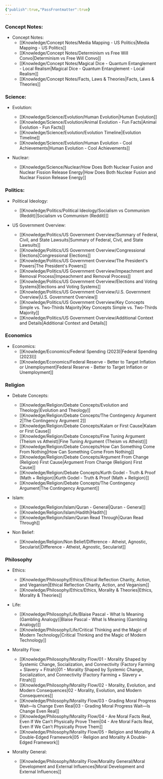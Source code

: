 ```yaml
---
{"publish":true,"PassFrontmatter":true}
---
```


### Concept Notes:
- Concept Notes: 
    - [[Knowledge/Concept Notes/Media Mapping - US Politics\|Media Mapping - US Politics]]
    - [[Knowledge/Concept Notes/Determinism vs Free Will Convo\|Determinism vs Free Will Convo]]
    - [[Knowledge/Concept Notes/Magical Dice - Quantum Entanglement - Local Realism\|Magical Dice - Quantum Entanglement - Local Realism]]
    - [[Knowledge/Concept Notes/Facts, Laws & Theories\|Facts, Laws & Theories]]


### Science:
- Evolution: 
    - [[Knowledge/Science/Evolution/Human Evolution\|Human Evolution]]
    - [[Knowledge/Science/Evolution/Animal Evolution - Fun Facts\|Animal Evolution - Fun Facts]]
    - [[Knowledge/Science/Evolution/Evolution Timeline\|Evolution Timeline]]
    - [[Knowledge/Science/Evolution/Human Evolution - Cool Achievements\|Human Evolution - Cool Achievements]]

- Nuclear: 
    - [[Knowledge/Science/Nuclear/How Does Both Nuclear Fusion and Nuclear Fission Release Energy\|How Does Both Nuclear Fusion and Nuclear Fission Release Energy]]



### Politics:
- Political Ideology: 
    - [[Knowledge/Politics/Political Ideology/Socialism vs Communism (Reddit)\|Socialism vs Communism (Reddit)]]

- US Government Overview: 
    - [[Knowledge/Politics/US Government Overview/Summary of Federal, Civil, and State Lawsuits\|Summary of Federal, Civil, and State Lawsuits]]
    - [[Knowledge/Politics/US Government Overview/Congressional Elections\|Congressional Elections]]
    - [[Knowledge/Politics/US Government Overview/The President's Powers\|The President's Powers]]
    - [[Knowledge/Politics/US Government Overview/Impeachment and Removal Process\|Impeachment and Removal Process]]
    - [[Knowledge/Politics/US Government Overview/Elections and Voting Systems\|Elections and Voting Systems]]
    - [[Knowledge/Politics/US Government Overview/U.S. Government Overview\|U.S. Government Overview]]
    - [[Knowledge/Politics/US Government Overview/Key Concepts Simple vs. Two-Thirds Majority\|Key Concepts Simple vs. Two-Thirds Majority]]
    - [[Knowledge/Politics/US Government Overview/Additional Context and Details\|Additional Context and Details]]


### Economics
- Economics: 
    - [[Knowledge/Economics/Federal Spending (2023)\|Federal Spending (2023)]]
    - [[Knowledge/Economics/Federal Reserve - Better to Target Inflation or Unemployment\|Federal Reserve - Better to Target Inflation or Unemployment]]


### Religion
- Debate Concepts: 
    - [[Knowledge/Religion/Debate Concepts/Evolution and Theology\|Evolution and Theology]]
    - [[Knowledge/Religion/Debate Concepts/The Contingency Argument 2\|The Contingency Argument 2]]
    - [[Knowledge/Religion/Debate Concepts/Kalam or First Cause\|Kalam or First Cause]]
    - [[Knowledge/Religion/Debate Concepts/Fine Tuning Argument (Theism vs Atheist)\|Fine Tuning Argument (Theism vs Atheist)]]
    - [[Knowledge/Religion/Debate Concepts/How Can Something Come From Nothing\|How Can Something Come From Nothing]]
    - [[Knowledge/Religion/Debate Concepts/Argument From Change (Religion)  First Cause\|Argument From Change (Religion)  First Cause]]
    - [[Knowledge/Religion/Debate Concepts/Kurth Godel - Truth & Proof (Math + Religion)\|Kurth Godel - Truth & Proof (Math + Religion)]]
    - [[Knowledge/Religion/Debate Concepts/The Contingency Argument\|The Contingency Argument]]

- Islam: 
    - [[Knowledge/Religion/Islam/Quran - General\|Quran - General]]
    - [[Knowledge/Religion/Islam/Hadith\|Hadith]]
    - [[Knowledge/Religion/Islam/Quran Read Through\|Quran Read Through]]

- Non Belief: 
    - [[Knowledge/Religion/Non Belief/Difference - Atheist, Agnostic, Secularist\|Difference - Atheist, Agnostic, Secularist]]


### Philosophy
- Ethics: 
    - [[Knowledge/Philosophy/Ethics/Ethical Reflection Charity, Action, and Veganism\|Ethical Reflection Charity, Action, and Veganism]]
    - [[Knowledge/Philosophy/Ethics/Ethics, Morality & Theories\|Ethics, Morality & Theories]]

- Life: 
    - [[Knowledge/Philosophy/Life/Blaise Pascal - What Is Meaning (Gambling Analogy)\|Blaise Pascal - What Is Meaning (Gambling Analogy)]]
    - [[Knowledge/Philosophy/Life/Critical Thinking and the Magic of Modern Technology\|Critical Thinking and the Magic of Modern Technology]]

- Morality Flow: 
    - [[Knowledge/Philosophy/Morality Flow/01 - Morality Shaped by Systemic Change, Socialization, and Connectivity (Factory Farming + Slavery + Fitrah)\|01 - Morality Shaped by Systemic Change, Socialization, and Connectivity (Factory Farming + Slavery + Fitrah)]]
    - [[Knowledge/Philosophy/Morality Flow/02 - Morality, Evolution, and Modern Consequences\|02 - Morality, Evolution, and Modern Consequences]]
    - [[Knowledge/Philosophy/Morality Flow/03 - Grading Moral Progress Wait—Is Change Even Real\|03 - Grading Moral Progress Wait—Is Change Even Real]]
    - [[Knowledge/Philosophy/Morality Flow/04 - Are Moral Facts Real, Even If We Can’t Physically Prove Them\|04 - Are Moral Facts Real, Even If We Can’t Physically Prove Them]]
    - [[Knowledge/Philosophy/Morality Flow/05 - Religion and Morality A Double-Edged Framework\|05 - Religion and Morality A Double-Edged Framework]]

- Morality General: 
    - [[Knowledge/Philosophy/Morality Flow/Morality General/Moral Development and External Influences\|Moral Development and External Influences]]

